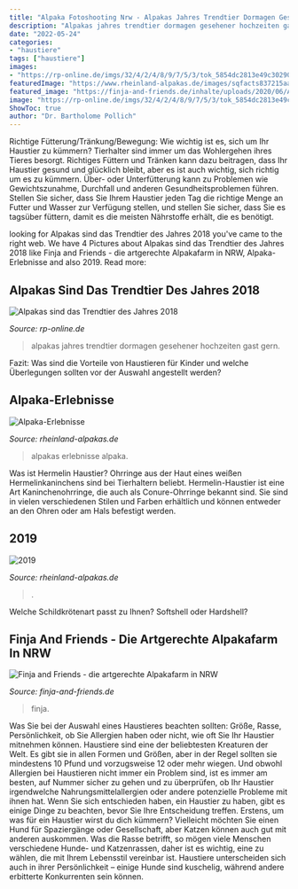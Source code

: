 ```yaml
---
title: "Alpaka Fotoshooting Nrw - Alpakas Jahres Trendtier Dormagen Gesehener Hochzeiten Gast Gern"
description: "Alpakas jahres trendtier dormagen gesehener hochzeiten gast gern"
date: "2022-05-24"
categories:
- "haustiere"
tags: ["haustiere"]
images:
- "https://rp-online.de/imgs/32/4/2/4/8/9/7/5/3/tok_5854dc2813e49c30290ebcea2f36433f/w1900_h1266_x1796_y1197_Alpakahochzeit-9e0c62f8352e91d9.jpg"
featuredImage: "https://www.rheinland-alpakas.de/images/sqfacts837215aa821251d04.jpg"
featured_image: "https://finja-and-friends.de/inhalte/uploads/2020/06/Alpaka-Date-480x299.jpg"
image: "https://rp-online.de/imgs/32/4/2/4/8/9/7/5/3/tok_5854dc2813e49c30290ebcea2f36433f/w1900_h1266_x1796_y1197_Alpakahochzeit-9e0c62f8352e91d9.jpg"
ShowToc: true
author: "Dr. Bartholome Pollich"
---
```



Richtige Fütterung/Tränkung/Bewegung: Wie wichtig ist es, sich um Ihr Haustier zu kümmern?
Tierhalter sind immer um das Wohlergehen ihres Tieres besorgt. Richtiges Füttern und Tränken kann dazu beitragen, dass Ihr Haustier gesund und glücklich bleibt, aber es ist auch wichtig, sich richtig um es zu kümmern. Über- oder Unterfütterung kann zu Problemen wie Gewichtszunahme, Durchfall und anderen Gesundheitsproblemen führen. Stellen Sie sicher, dass Sie Ihrem Haustier jeden Tag die richtige Menge an Futter und Wasser zur Verfügung stellen, und stellen Sie sicher, dass Sie es tagsüber füttern, damit es die meisten Nährstoffe erhält, die es benötigt.

	

		
looking for Alpakas sind das Trendtier des Jahres 2018 you've came to the right web. We have 4 Pictures about Alpakas sind das Trendtier des Jahres 2018 like Finja and Friends - die artgerechte Alpakafarm in NRW, Alpaka-Erlebnisse and also 2019. Read more:
		
    
## Alpakas Sind Das Trendtier Des Jahres 2018

<img loading=lazy src="https://rp-online.de/imgs/32/4/2/4/8/9/7/5/3/tok_5854dc2813e49c30290ebcea2f36433f/w1900_h1266_x1796_y1197_Alpakahochzeit-9e0c62f8352e91d9.jpg" onerror="this.onerror=null;this.src='https://tse4.mm.bing.net/th?id=OIP.4ZZ32SMayvpv8u9Mo82dXwHaE7&amp;pid=15.1';" alt="Alpakas sind das Trendtier des Jahres 2018">

_Source: rp-online.de_

>alpakas jahres trendtier dormagen gesehener hochzeiten gast gern. 

	

Fazit: Was sind die Vorteile von Haustieren für Kinder und welche Überlegungen sollten vor der Auswahl angestellt werden?

    
## Alpaka-Erlebnisse

<img loading=lazy src="https://www.rheinland-alpakas.de/images/sqfacts837215aa821251d04.jpg" onerror="this.onerror=null;this.src='https://tse3.mm.bing.net/th?id=OIP.NZOtK0ieEY82QfF77gyHQQAAAA&amp;pid=15.1';" alt="Alpaka-Erlebnisse">

_Source: rheinland-alpakas.de_

>alpakas erlebnisse alpaka. 

	

Was ist Hermelin Haustier?
Ohrringe aus der Haut eines weißen Hermelinkaninchens sind bei Tierhaltern beliebt. Hermelin-Haustier ist eine Art Kaninchenohrringe, die auch als Conure-Ohrringe bekannt sind. Sie sind in vielen verschiedenen Stilen und Farben erhältlich und können entweder an den Ohren oder am Hals befestigt werden.

    
## 2019

<img loading=lazy src="https://www.rheinland-alpakas.de/images/artikel_waz_mai2019_640.jpg" onerror="this.onerror=null;this.src='https://tse1.mm.bing.net/th?id=OIP.DYmtGGEYVjUL1YsQplTulQHaEa&amp;pid=15.1';" alt="2019">

_Source: rheinland-alpakas.de_

>. 

	

Welche Schildkrötenart passt zu Ihnen? Softshell oder Hardshell?

    
## Finja And Friends - Die Artgerechte Alpakafarm In NRW

<img loading=lazy src="https://finja-and-friends.de/inhalte/uploads/2020/06/Alpaka-Date-480x299.jpg" onerror="this.onerror=null;this.src='https://tse1.mm.bing.net/th?id=OIP.xsHAUYvPFmm8140vWeGWHwHaEn&amp;pid=15.1';" alt="Finja and Friends - die artgerechte Alpakafarm in NRW">

_Source: finja-and-friends.de_

>finja. 

	

Was Sie bei der Auswahl eines Haustieres beachten sollten: Größe, Rasse, Persönlichkeit, ob Sie Allergien haben oder nicht, wie oft Sie Ihr Haustier mitnehmen können.
Haustiere sind eine der beliebtesten Kreaturen der Welt. Es gibt sie in allen Formen und Größen, aber in der Regel sollten sie mindestens 10 Pfund und vorzugsweise 12 oder mehr wiegen. Und obwohl Allergien bei Haustieren nicht immer ein Problem sind, ist es immer am besten, auf Nummer sicher zu gehen und zu überprüfen, ob Ihr Haustier irgendwelche Nahrungsmittelallergien oder andere potenzielle Probleme mit ihnen hat.
Wenn Sie sich entschieden haben, ein Haustier zu haben, gibt es einige Dinge zu beachten, bevor Sie Ihre Entscheidung treffen. Erstens, um was für ein Haustier wirst du dich kümmern? Vielleicht möchten Sie einen Hund für Spaziergänge oder Gesellschaft, aber Katzen können auch gut mit anderen auskommen. Was die Rasse betrifft, so mögen viele Menschen verschiedene Hunde- und Katzenrassen, daher ist es wichtig, eine zu wählen, die mit Ihrem Lebensstil vereinbar ist. Haustiere unterscheiden sich auch in ihrer Persönlichkeit – einige Hunde sind kuschelig, während andere erbitterte Konkurrenten sein können.

